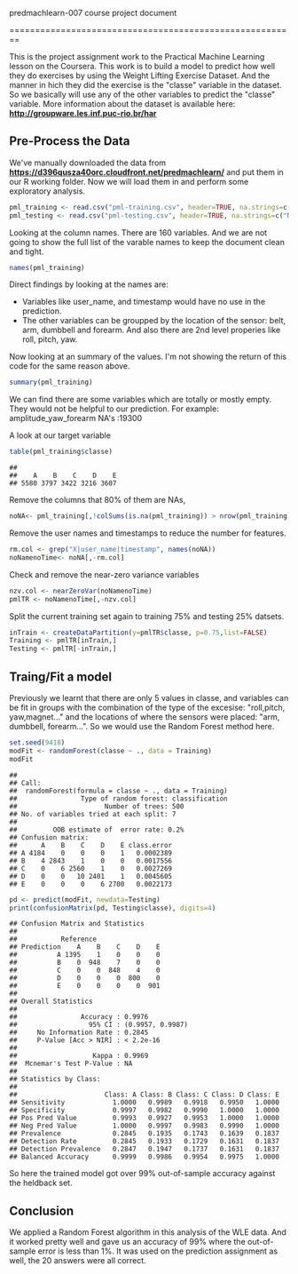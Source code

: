 predmachlearn-007 course project document

========================================================

This is the project assignment work to the Practical Machine Learning lesson on the Coursera. 
This work is to build a model to predict how well they do exercises by using the Weight Lifting Exercise Dataset. And the manner in hich they did the exercise is the "classe" variable in the dataset. So we basically will use any of the other variables to predict the "classe" variable.
More information about the dataset is available here: **http://groupware.les.inf.puc-rio.br/har** 

## Pre-Process the Data

We've manually downloaded the data from **https://d396qusza40orc.cloudfront.net/predmachlearn/** and put them in our R working folder. Now we will load them in and perform some exploratory analysis.


```r
pml_training <- read.csv("pml-training.csv", header=TRUE, na.strings=c("NA","NaN", " ", "","#DIV/0!"))
pml_testing <- read.csv("pml-testing.csv", header=TRUE, na.strings=c("NA","NaN", " ", "","#DIV/0!"))
```

Looking at the column names. There are 160 variables. And we are not going to show the full list of the varable names to keep the document clean and tight.

```r
names(pml_training)
```
Direct findings by looking at the names are:
- Variables like user_name, and timestamp would have no use in the prediction.
- The other variables can be groupped by the location of the sensor: belt, arm, dumbbell and forearm. And also there are 2nd level properies like roll, pitch, yaw.

Now looking at an summary of the values. I'm not showing the return of this code for the same reason above.

```r
summary(pml_training)
```
We can find there are some variables which are totally or mostly empty. They would not be helpful to our prediction. For example:
amplitude_yaw_forearm
NA's   :19300  

A look at our target variable

```r
table(pml_training$classe)
```

```
## 
##    A    B    C    D    E 
## 5580 3797 3422 3216 3607
```

Remove the columns that 80% of them are NAs, 

```r
noNA<- pml_training[,!colSums(is.na(pml_training)) > nrow(pml_training) * 0.2]
```
Remove the user names and timestamps to reduce the number for features.

```r
rm.col <- grep("X|user_name|timestamp", names(noNA))
noNamenoTime<- noNA[,-rm.col]
```
Check and remove the near-zero variance variables

```r
nzv.col <- nearZeroVar(noNamenoTime)
pmlTR <- noNamenoTime[,-nzv.col]
```

Split the current training set again to training 75% and testing 25% datsets.

```r
inTrain <- createDataPartition(y=pmlTR$classe, p=0.75,list=FALSE)
Training <- pmlTR[inTrain,]
Testing <- pmlTR[-inTrain,]
```

## Traing/Fit a model
Previously we learnt that there are only 5 values in classe, and variables can be fit in groups with the combination of the type of the excesise: "roll,pitch, yaw,magnet..." and the locations of where the sensors were placed: "arm, dumbbell, forearm...".
So we would use the Random Forest method here.

```r
set.seed(9418)
modFit <- randomForest(classe ~ ., data = Training)
modFit
```

```
## 
## Call:
##  randomForest(formula = classe ~ ., data = Training) 
##                Type of random forest: classification
##                      Number of trees: 500
## No. of variables tried at each split: 7
## 
##         OOB estimate of  error rate: 0.2%
## Confusion matrix:
##      A    B    C    D    E class.error
## A 4184    0    0    0    1   0.0002389
## B    4 2843    1    0    0   0.0017556
## C    0    6 2560    1    0   0.0027269
## D    0    0   10 2401    1   0.0045605
## E    0    0    0    6 2700   0.0022173
```

```r
pd <- predict(modFit, newdata=Testing)
print(confusionMatrix(pd, Testing$classe), digits=4)
```

```
## Confusion Matrix and Statistics
## 
##           Reference
## Prediction    A    B    C    D    E
##          A 1395    1    0    0    0
##          B    0  948    7    0    0
##          C    0    0  848    4    0
##          D    0    0    0  800    0
##          E    0    0    0    0  901
## 
## Overall Statistics
##                                           
##                Accuracy : 0.9976          
##                  95% CI : (0.9957, 0.9987)
##     No Information Rate : 0.2845          
##     P-Value [Acc > NIR] : < 2.2e-16       
##                                           
##                   Kappa : 0.9969          
##  Mcnemar's Test P-Value : NA              
## 
## Statistics by Class:
## 
##                      Class: A Class: B Class: C Class: D Class: E
## Sensitivity            1.0000   0.9989   0.9918   0.9950   1.0000
## Specificity            0.9997   0.9982   0.9990   1.0000   1.0000
## Pos Pred Value         0.9993   0.9927   0.9953   1.0000   1.0000
## Neg Pred Value         1.0000   0.9997   0.9983   0.9990   1.0000
## Prevalence             0.2845   0.1935   0.1743   0.1639   0.1837
## Detection Rate         0.2845   0.1933   0.1729   0.1631   0.1837
## Detection Prevalence   0.2847   0.1947   0.1737   0.1631   0.1837
## Balanced Accuracy      0.9999   0.9986   0.9954   0.9975   1.0000
```
So here the trained model got over 99% out-of-sample accuracy against the heldback set.

## Conclusion
We applied a Random Forest algorithm in this analysis of the WLE data. And it worked pretty well and gave us an accuracy of 99% where the out-of-sample error is less than 1%. It was used on the prediction assignment as well, the 20 answers were all correct.


